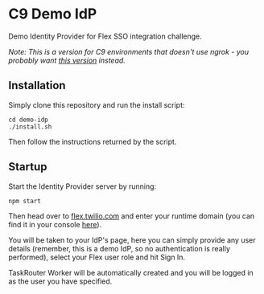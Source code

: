 # C9 Demo IdP

Demo Identity Provider for Flex SSO integration challenge.

*Note: This is a version for C9 environments that doesn't use ngrok - you probably want [this version](https://github.com/TwilioTraining/demo-idp) instead.*


## Installation

Simply clone this repository and run the install script:

```
cd demo-idp
./install.sh
```

Then follow the instructions returned by the script.


## Startup

Start the Identity Provider server by running:

```
npm start
```

Then head over to [flex.twilio.com](https://flex.twilio.com) and enter your runtime domain (you can find it in your console [here](https://www.twilio.com/console/runtime)).

You will be taken to your IdP's page, here you can simply provide any user details (remember, this is a demo IdP, so no authentication is really performed), select your Flex user role and hit Sign In.

TaskRouter Worker will be automatically created and you will be logged in as the user you have specified.
